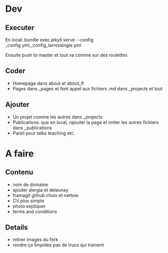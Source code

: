 # Dev
## Executer
En local:
bundle exec jekyll serve --config _config.yml,_config_larressingle.yml

Ensuite push to master et tout va comme sur des roulettes

## Coder
* Homepage dans about et about_fr
* Pages dans _pages et font appel aux fichiers .md dans _projects et tout

## Ajouter
* Un projet comme les autres dans _projects
* Publications: que en local, rajouter la page et imiter les autres fichiers dans _publications
* Pareil pour talks teaching etc.


# A faire
## Contenu
* nom de domaine
* ajouter alergia et delaunay
* framagit github choix et nettoie
* CV plus simple
* photo expliquer
* terms and conditions

## Details
* retirer images du fork
* rendre ça limpides pas de trucs qui trainent
